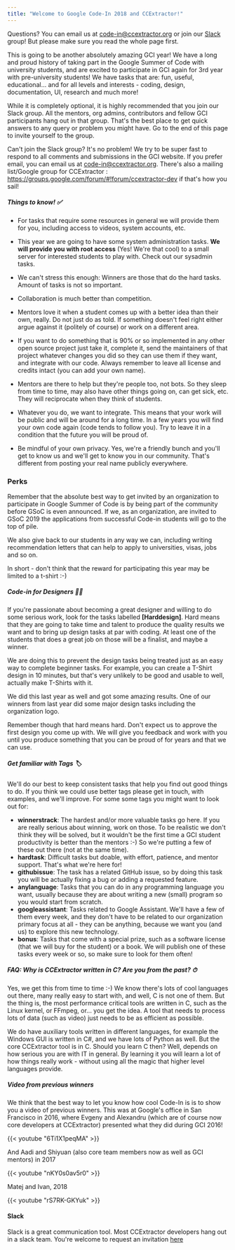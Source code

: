 ```yaml
---
title: "Welcome to Google Code-In 2018 and CCExtractor!"
---
```


Questions? You can email us at code-in@ccextractor.org or join our [Slack](/public/codein/google_code-in_2018#slack) group! But please make sure you read the whole page first. 

This is going to be another absolutely amazing GCI year! We have a long and proud history of taking
part in the Google Summer of Code with university students, and are
excited to participate in GCI again for 3rd year with pre-university
students! We have tasks that are: fun, useful, educational... and for
all levels and interests - coding, design, documentation, UI, research
and much more!



While it is completely optional, it
is highly recommended that you join our Slack group. All the mentors,
org admins, contributors and fellow GCI participants hang out in that
group. That's the best place to get quick answers to any query or
problem you might have. Go to the end of this page to invite yourself to
the group.

Can't join the Slack group? It's no
problem! We try to be super fast to respond to all comments and
submissions in the GCI website. If you prefer email, you can email us at
code-in@ccextractor.org. There's also a mailing list/Google group for
CCExtractor : <https://groups.google.com/forum/#!forum/ccextractor-dev>
if that's how you sail!

##### Things to know! ✅

 * For tasks that require some resources in general we will provide them for you, including access to videos, system accounts, etc. 



 * This year we are going to have some system administration tasks. **We will provide you with root access** (Yes! We're that cool) to a small server for interested students to play with. Check out our sysadmin tasks.



 * We can't stress this enough: Winners are those that do the hard tasks. Amount of tasks is not so important.



 * Collaboration is much better than competition.



 * Mentors love it when a student comes up with a better idea than their own, really. Do not just do as told. If something doesn't feel right either argue against it (politely of course) or work on a different area.



 * If you want to do something that is 90% or so implemented in any other open source project just take it, complete it, send the maintainers of that project whatever changes you did so they can use them if they want, and integrate with our code. Always remember to leave all license and credits intact (you can add your own name).



 * Mentors are there to help but they're people too, not bots. So they sleep from time to time, may also have other things going on, can get sick, etc. They will reciprocate when they think of students.



 * Whatever you do, we want to integrate. This means that your work will be public and will be around for a long time. In a few years you will find your own code again (code tends to follow you). Try to leave it in a condition that the future you will be proud of.



 * Be mindful of your own privacy. Yes, we're a friendly bunch and you'll get to know us and we'll get to know you in our community. That's different from posting your real name publicly everywhere. 



### Perks

Remember that the absolute best way
to get invited by an organization to participate in Google Summer of
Code is by being part of the community before GSoC is even announced. If
we, as an organization, are invited to GSoC 2019 the applications from
successful Code-in students will go to the top of pile. 

We also give back to our students in
any way we can, including writing recommendation letters that can help
to apply to universities, visas, jobs and so on. 

In short - don't think that the
reward for participating this year may be limited to a t-shirt :-)


##### Code-in for Designers 👩‍🎨

If you're passionate about becoming
a great designer and willing to do some serious work, look for the tasks
labelled **[Harddesign]**. Hard means that they are going to take
time and talent to produce the quality results we want and to bring up
design tasks at par with coding. At least one of the students that does
a great job on those will be a finalist, and maybe a winner. 

We are doing this to prevent the
design tasks being treated just as an easy way to complete beginner
tasks. For example, you can create a T-Shirt design in 10 minutes, but
that's very unlikely to be good and usable to well, actually make
T-Shirts with it. 

We did this last year as well and got
some amazing results. One of our winners from last year did some major
design tasks including the organization logo. 

Remember though that hard means hard.
Don't expect us to approve the first design you come up with. We will
give you feedback and work with you until you produce something that you
can be proud of for years and that we can use. 

##### Get familiar with Tags 🏷

We'll do our best to keep consistent
tasks that help you find out good things to do. If you think we could
use better tags please get in touch, with examples, and we'll improve.
For some some tags you might want to look out for: 

 * __winnerstrack__: The hardest and/or more valuable tasks go here. If you are really serious about winning, work on those. To be realistic we don't think they will be solved, but it wouldn't be the first time a GCI student productivity is better than the mentors :-) So we're putting a few of these out there (not at the same time).
 * __hardtask__: Difficult tasks but doable, with effort, patience, and mentor support. That's what we're here for!
 * __githubissue__: The task has a related GitHub issue, so by doing this task you will be actually fixing a bug or adding a requested feature.
 * __anylanguage__: Tasks that you can do in any programming language you want, usually because they are about writing a new (small) program so you would start from scratch.
 * __googleassistant__: Tasks related to Google Assistant. We'll have a few of them every week, and they don't have to be related to our organization primary focus at all - they can be anything, because we want you (and us) to explore this new technology.
 * __bonus__: Tasks that come with a special prize, such as a software license (that we will buy for the student) or a book. We will publish one of these tasks every week or so, so make sure to look for them often!

##### FAQ: Why is CCExtractor written in C? Are you from the past? ⏱

Yes, we get this from time to time
:-) We know there's lots of cool languages out there, many really easy
to start with, and well, C is not one of them. But the thing is, the
most performance critical tools are written in C, such as the Linux
kernel, or FFmpeg, or... you get the idea. A tool that needs to process
lots of data (such as video) just needs to be as efficient as possible.


We do have auxiliary tools written in
different languages, for example the Windows GUI is written in C#, and
we have lots of Python as well. But the core CCExtractor tool is in C.
Should you learn C then? Well, depends on how serious you are with IT in
general. By learning it you will learn a lot of how things really work -
without using all the magic that higher level languages provide. 

##### Video from previous winners

We think that the best way to let you
know how cool Code-In is is to show you a video of previous winners.
This was at Google's office in San Francisco in 2016, where Evgeny and
Alexandru (which are of course now core developers at CCExtractor)
presented what they did during GCI 2016! 

{{< youtube "6Ti1X1peqMA" >}} 

And Aadi and Shiyuan (also core team
members now as well as GCI mentors) in 2017

{{< youtube "nKY0s0av5r0" >}} 

Matej and Ivan, 2018

{{< youtube "rS7RK-GKYuk" >}} 

#### Slack

Slack is a great communication tool. Most CCExtractor developers hang
out in a slack team. You're welcome to request an invitation [here](/public//general/support/)